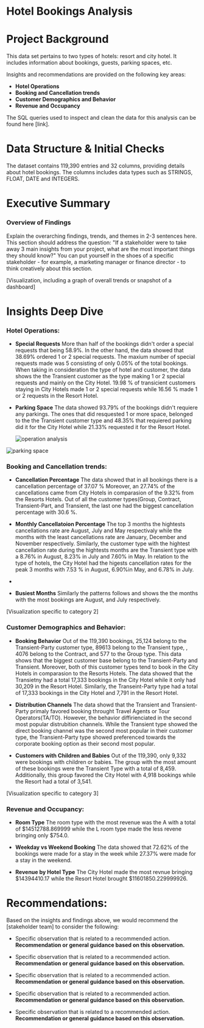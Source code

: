 # Hotel Bookings Analysis

# Project Background

This data set pertains to two types of hotels: resort and city hotel. It includes information about bookings, guests, parking spaces, etc. 

Insights and recommendations are provided on the following key areas:

- **Hotel Operations** 
- **Booking and Cancellation trends** 
- **Customer Demographics and Behavior**
- **Revenue and Occupancy**

The SQL queries used to inspect and clean the data for this analysis can be found here [link].


# Data Structure & Initial Checks

The dataset contains 119,390 entries and 32 columns, providing details about hotel bookings. The columns includes data types such as STRINGS, FLOAT, DATE and INTEGERS.


# Executive Summary

### Overview of Findings

Explain the overarching findings, trends, and themes in 2-3 sentences here. This section should address the question: "If a stakeholder were to take away 3 main insights from your project, what are the most important things they should know?" You can put yourself in the shoes of a specific stakeholder - for example, a marketing manager or finance director - to think creatively about this section.

[Visualization, including a graph of overall trends or snapshot of a dashboard]



# Insights Deep Dive

### Hotel Operations:

* **Special Requests** More than half of the bookings didn't order a special requests that being 58.9%. In the other hand, the data showed that 38.69% ordered 1 or 2 special requests. The maxium number of special requests made was 5 consisting of only 0.05% of the total bookings. When taking in consideration the type of hotel and customer, the data shows the the Transient customer as the type making 1 or 2 special requests and mainly on the City Hotel. 19.98 % of transicient customers staying in City Hotels made 1 or 2 special requests while 16.56 % made 1 or 2 requests in the Resort Hotel.
  
* **Parking Space** The data showed 93.79% of the bookings didn't requiere any parkings. The ones that did resquested 1 or more space, belonged to the the Transient customer type and 48.35% that requiered parking did it for the City Hotel while 21.33% requested it for the Resort Hotel.


  ![operation analysis](https://github.com/user-attachments/assets/dd01c69e-76c2-4587-a333-9f735896f14b)

![parking space](https://github.com/user-attachments/assets/3bce3f7f-d80d-4845-9bb4-3dc584de7265)


### Booking and Cancellation trends:

* **Cancellation Percentage** The data showed that in all bookings there is a cancellation percentage of 37.07 % Moreover, an 27.74% of the cancellations came from City Hotels in comparasion of the 9.32% from the Resorts Hotels. Out of all the customer types(Group, Contract, Transient-Part, and Transient, the last one had the biggest cancellation percentage with 30.6 %. 
  
* **Monthly Cancellatoion Percentage** The top 3 months the hightests cancellations rate are August, July and May respectivaly while the months with the least cancellations rate are January, December and November respectively. Similarly, the customer type with the hightest cancellation rate during the hightests months are the Transient type with a 8.76% in August, 8.23% in July and 7.60% in May. In relation to the type of hotels, the City Hotel had the higests cancellation rates for the peak 3 months  with 7.53 % in August, 6.90%in May, and 6.78% in July.
* 
* **Busiest Months** Similarly the patterns follows and shows the the months with the most bookings are August, and July respectively.


[Visualization specific to category 2]


### Customer Demographics and Behavior:

* **Booking Behavior**  Out of the 119,390 bookings, 25,124 belong to the Transient-Party customer type, 89613 belong to the Transient type, , 4076 belong to the Contract, and 577 to the Group type. This data shows  that the  biggest customer base belong to the Transient-Party and Transient. Moreover, both of this customer types tend to book in the City Hotels in comparasion to the Resorts Hotels. The data showed that the Transietny had a total 17,333 bookings in the City Hotel while it only had 30,209 in the Resort Hotel. Similarly, the Transeint-Party type had a total of 17,333 bookings in the City Hotel and 7,791 in the Resort Hotel.
  
* **Distribution Channels** The data showd that the Transient and Transient-Party primaly favored booking throught Travel Agents or Tour Operators(TA/TO). However, the behavior diffirienciated in the second most popular distrubition channels. While the Transient type showed the direct booking channel was the second most popular in their customer type, the Transient-Party type showed preferenced towards the corporate booking option as their second most popular.
  
* **Customers with Children and Babies** Out of the  119,390, only 9,332 were bookings with children or babies. The group with the most amount of these bookings were the Transient Type with a total of 8,459. Additionally, this group favored the City Hotel with 4,918 bookings while the Resort had a total of 3,541.
  

[Visualization specific to category 3]

### Revenue and Occupancy:

* **Room Type** The room type with the most revenue was the A with a total of $14512788.869999 while the L room type made the less revene bringing only $754.0.

* **Weekday vs Weekend Booking** The data showed that 72.62% of the bookings were made for a stay in the week while 27.37% were made for a stay in the weekend. 

* **Revenue by Hotel Type** The City Hotel made the most revnue bringing $14394410.17 while the Resort Hotel brought $11601850.229999926.


# Recommendations:

Based on the insights and findings above, we would recommend the [stakeholder team] to consider the following: 

* Specific observation that is related to a recommended action. **Recommendation or general guidance based on this observation.**
  
* Specific observation that is related to a recommended action. **Recommendation or general guidance based on this observation.**
  
* Specific observation that is related to a recommended action. **Recommendation or general guidance based on this observation.**
  
* Specific observation that is related to a recommended action. **Recommendation or general guidance based on this observation.**
  
* Specific observation that is related to a recommended action. **Recommendation or general guidance based on this observation.**
  



